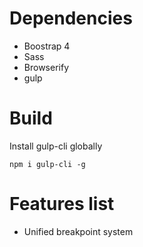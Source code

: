 
# Dependencies

- Boostrap 4
- Sass
- Browserify
- gulp

# Build

Install gulp-cli globally

```npm i gulp-cli -g```

# Features list

* Unified breakpoint system
